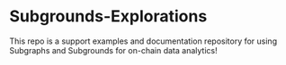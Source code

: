 # Subgrounds-Explorations
This repo is a support examples and documentation repository for using Subgraphs and Subgrounds for on-chain data analytics! 
